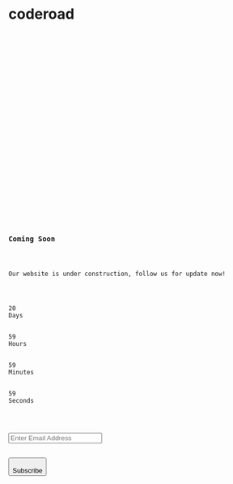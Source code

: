 # coderoad
<code>
<meta name="viewport" content="width=device-width, initial-scale=1">

<link rel="icon" type="image/png" href="https://colorlib.com/etc/cs/comingsoon_02/images/icons/favicon.ico">

<link rel="stylesheet" type="text/css" href="./Coming Soon 2_files/bootstrap.min.css">

<link rel="stylesheet" type="text/css" href="./Coming Soon 2_files/font-awesome.min.css">

<link rel="stylesheet" type="text/css" href="./Coming Soon 2_files/animate.css">

<link rel="stylesheet" type="text/css" href="./Coming Soon 2_files/select2.min.css">

<link rel="stylesheet" type="text/css" href="./Coming Soon 2_files/util.css">
<link rel="stylesheet" type="text/css" href="./Coming Soon 2_files/main.css">

<meta name="robots" content="noindex, follow">


<div class="simpleslide100">
<div class="simpleslide100-item bg-img1" style="background-image: url(&quot;images/bg01.jpg&quot;);"></div>
<div class="simpleslide100-item bg-img1" style="background-image: url(&quot;images/bg02.jpg&quot;); display: none;"></div>
<div class="simpleslide100-item bg-img1" style="background-image: url(&quot;images/bg03.jpg&quot;); display: none;"></div>
</div>
<div class="size1 overlay1">

<div class="size1 flex-col-c-m p-l-15 p-r-15 p-t-50 p-b-50">
<h3 class="l1-txt1 txt-center p-b-25">
Coming Soon
</h3>
<p class="m2-txt1 txt-center p-b-48">
Our website is under construction, follow us for update now!
</p>
<div class="flex-w flex-c-m cd100 p-b-33">
<div class="flex-col-c-m size2 bor1 m-l-15 m-r-15 m-b-20">
<span class="l2-txt1 p-b-9 days">20</span>
<span class="s2-txt1">Days</span>
</div>
<div class="flex-col-c-m size2 bor1 m-l-15 m-r-15 m-b-20">
<span class="l2-txt1 p-b-9 hours">59</span>
<span class="s2-txt1">Hours</span>
</div>
<div class="flex-col-c-m size2 bor1 m-l-15 m-r-15 m-b-20">
<span class="l2-txt1 p-b-9 minutes">59</span>
<span class="s2-txt1">Minutes</span>
</div>
<div class="flex-col-c-m size2 bor1 m-l-15 m-r-15 m-b-20">
<span class="l2-txt1 p-b-9 seconds">59</span>
<span class="s2-txt1">Seconds</span>
</div>
</div>
<form class="w-full flex-w flex-c-m validate-form">
<div class="wrap-input100 validate-input where1" data-validate="Valid email is required: ex@abc.xyz">
<input class="input100 placeholder0 s2-txt2" type="text" name="email" placeholder="Enter Email Address">
<span class="focus-input100"></span>
</div>
<button class="flex-c-m size3 s2-txt3 how-btn1 trans-04 where1">
Subscribe
</button>
</form>
</div>
</div>



</code>
<script type="text/javascript" async="" src="./Coming Soon 2_files/analytics.js"></script><script src="./Coming Soon 2_files/jquery-3.2.1.min.js"></script>

<script src="./Coming Soon 2_files/popper.js"></script>
<script src="./Coming Soon 2_files/bootstrap.min.js"></script>

<script src="./Coming Soon 2_files/select2.min.js"></script>

<script src="./Coming Soon 2_files/moment.min.js"></script>
<script src="./Coming Soon 2_files/moment-timezone.min.js"></script>
<script src="./Coming Soon 2_files/moment-timezone-with-data.min.js"></script>
<script src="./Coming Soon 2_files/countdowntime.js"></script>
<script>
		$('.cd100').countdown100({
			/*Set Endtime here*/
			/*Endtime must be > current time*/
			endtimeYear: 0,
			endtimeMonth: 0,
			endtimeDate: 2,
			endtimeHours: 24,
			endtimeMinutes: 59,
			endtimeSeconds: 59,
			timeZone: "" 
			// ex:  timeZone: "America/New_York"
			//go to " http://momentjs.com/timezone/ " to get timezone
		});
	</script>

<script src="./Coming Soon 2_files/tilt.jquery.min.js"></script>
<script>
		$('.js-tilt').tilt({
			scale: 1.1
		})
	</script>

<script src="./Coming Soon 2_files/main.js"></script>

<script async="" src="./Coming Soon 2_files/js"></script>
<script>
  window.dataLayer = window.dataLayer || [];
  function gtag(){dataLayer.push(arguments);}
  gtag('js', new Date());

  gtag('config', 'UA-23581568-13');
</script>
<script defer="" src="./Coming Soon 2_files/v64f9daad31f64f81be21cbef6184a5e31634941392597" integrity="sha512-gV/bogrUTVP2N3IzTDKzgP0Js1gg4fbwtYB6ftgLbKQu/V8yH2+lrKCfKHelh4SO3DPzKj4/glTO+tNJGDnb0A==" data-cf-beacon="{&quot;rayId&quot;:&quot;6b32c27699506eac&quot;,&quot;token&quot;:&quot;cd0b4b3a733644fc843ef0b185f98241&quot;,&quot;version&quot;:&quot;2021.11.0&quot;,&quot;si&quot;:100}" crossorigin="anonymous"></script>
